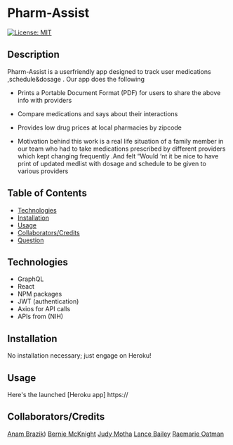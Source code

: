 # Pharm-Assist
[![License: MIT](https://img.shields.io/badge/License-MIT-yellow.svg)](https://opensource.org/licenses/MIT)

## Description
Pharm-Assist is a userfriendly app designed to track user medications ,schedule&dosage . Our app does the following 
* Prints a  Portable Document Format (PDF) for users to share the above info with providers
* Compare  medications and says about their interactions
* Provides low drug prices at local pharmacies by zipcode

* Motivation behind this work  is  a real life situation of a family member in our team who  had to take  medications prescribed by different providers  which kept changing frequently .And felt “Would ‘nt it be nice to have  print of updated medlist with dosage and  schedule to be given to various providers


## Table of Contents
  * [Technologies](#technologies)
  * [Installation](#installation)
  * [Usage](#usage)
  * [Collaborators/Credits](#collaborators)
  * [Question](#questions)

## Technologies
* GraphQL
* React
* NPM packages
* JWT (authentication)
* Axios for API calls
* APIs from (NIH)


## Installation
No installation necessary; just engage on Heroku!

## Usage
Here's the launched [Heroku app] https://


## Collaborators/Credits
[Anam Brazik]( https://github.com/abrazik))
[Bernie McKnight]( https://github.com/sissyhanks)
[Judy Motha]( https://github.com/JudyMotha)
[Lance Bailey]( https://github.com/lancebailey26)
[Raemarie Oatman ]( https://github.com/rmoatman )
